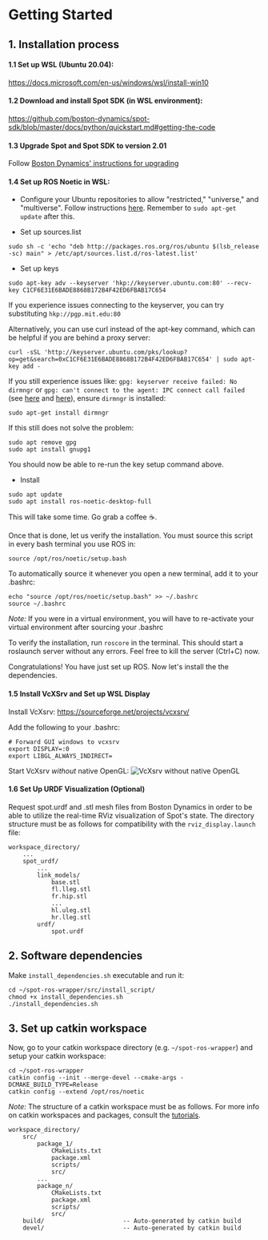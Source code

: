 

# Getting Started
## 1.	Installation process

#### 1.1 Set up WSL (Ubuntu 20.04):
https://docs.microsoft.com/en-us/windows/wsl/install-win10

#### 1.2 Download and install Spot SDK (in WSL environment):
https://github.com/boston-dynamics/spot-sdk/blob/master/docs/python/quickstart.md#getting-the-code

#### 1.3 Upgrade Spot and Spot SDK to version 2.01

Follow [Boston Dynamics' instructions for upgrading](https://www.bostondynamics.com/sites/default/files/inline-files/spot-2.0.1-release-notes.pdf)

#### 1.4 Set up ROS Noetic in WSL:
- Configure your Ubuntu repositories to allow "restricted," "universe," and "multiverse". Follow instructions [here](https://help.ubuntu.com/community/Repositories/CommandLine).
Remember to `sudo apt-get update` after this.


- Set up sources.list
```
sudo sh -c 'echo "deb http://packages.ros.org/ros/ubuntu $(lsb_release -sc) main" > /etc/apt/sources.list.d/ros-latest.list'
```
- Set up keys
```
sudo apt-key adv --keyserver 'hkp://keyserver.ubuntu.com:80' --recv-key C1CF6E31E6BADE8868B172B4F42ED6FBAB17C654
```
If you experience issues connecting to the keyserver, you can try substituting `hkp://pgp.mit.edu:80`

Alternatively, you can use curl instead of the apt-key command, which can be helpful if you are behind a proxy server:

```
curl -sSL 'http://keyserver.ubuntu.com/pks/lookup?op=get&search=0xC1CF6E31E6BADE8868B172B4F42ED6FBAB17C654' | sudo apt-key add -
```

If you still experience issues like:
 `gpg: keyserver receive failed: No dirmngr`
 or
 `gpg: can't connect to the agent: IPC connect call failed`  (see [here](https://github.com/microsoft/WSL/issues/5125) and [here](https://stackoverflow.com/questions/46673717/gpg-cant-connect-to-the-agent-ipc-connect-call-failed)), ensure `dirmngr` is installed:
 ```
 sudo apt-get install dirmngr
 ```
 If this still does not solve the problem:
```
sudo apt remove gpg
sudo apt install gnupg1
```
You should now be able to re-run the key setup command above.
- Install
```
sudo apt update
sudo apt install ros-noetic-desktop-full
```
This will take some time. Go grab a coffee :coffee:.

Once that is done, let us verify the installation. You must source this script in every bash terminal you use ROS in:
```
source /opt/ros/noetic/setup.bash
```
To automatically source it whenever you open a new terminal, add it to your .bashrc:
```
echo "source /opt/ros/noetic/setup.bash" >> ~/.bashrc
source ~/.bashrc
```
*Note:* If you were in a virtual environment, you will have to re-activate your virtual environment after sourcing your .bashrc


To verify the installation, run `roscore` in the terminal. This should start a roslaunch server without any errors. Feel free to kill the server (Ctrl+C) now.

Congratulations! You have just set up ROS. Now let's install the  the dependencies.


#### 1.5 Install VcXSrv and Set up WSL Display

Install VcXsrv: https://sourceforge.net/projects/vcxsrv/

Add the following to your .bashrc:
```
# Forward GUI windows to vcxsrv
export DISPLAY=:0
export LIBGL_ALWAYS_INDIRECT=
```

Start VcXsrv *without* native OpenGL:
![VcXsrv without native OpenGL](./docs/StartingVcXsrv.png)

#### 1.6 Set Up URDF Visualization (Optional)

Request spot.urdf and .stl mesh files from Boston Dynamics in order to be able to utilize the real-time RViz visualization of Spot's state.
The directory structure must be as follows for compatibility with the `rviz_display.launch` file:

```
workspace_directory/
	...
	spot_urdf/
		...
		link_models/
			base.stl
			fl.lleg.stl
			fr.hip.stl
			...
			hl.uleg.stl
			hr.lleg.stl
		urdf/
			spot.urdf
```

## 2.	Software dependencies

Make `install_dependencies.sh` executable and run it:
```
cd ~/spot-ros-wrapper/src/install_script/
chmod +x install_dependencies.sh
./install_dependencies.sh
```
## 3.   Set up catkin workspace
Now, go to your catkin workspace directory (e.g. `~/spot-ros-wrapper`) and setup your catkin workspace:
```
cd ~/spot-ros-wrapper
catkin config --init --merge-devel --cmake-args -DCMAKE_BUILD_TYPE=Release
catkin config --extend /opt/ros/noetic
```

*Note:* The structure of a catkin workspace must be as follows. For more info on catkin workspaces and packages, consult the [tutorials](http://wiki.ros.org/catkin/workspaces).
```
workspace_directory/
    src/
        package_1/
            CMakeLists.txt
            package.xml
            scripts/
            src/
        ...
        package_n/
            CMakeLists.txt
            package.xml
            scripts/
            src/
    build/                      -- Auto-generated by catkin build
    devel/                      -- Auto-generated by catkin build
```
